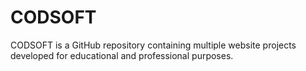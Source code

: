 # CODSOFT
CODSOFT is a GitHub repository containing multiple website projects developed for educational and professional purposes. 
